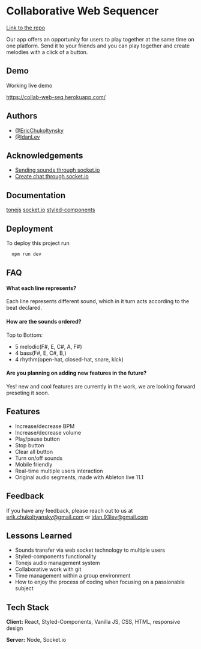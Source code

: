 # Collaborative Web Sequencer

[Link to the repo](https://github.com/EricChukoltyansky/Digital-Audio-WorkStation)

Our app offers an opportunity for users to play together at the same time on one platform.
Send it to your friends and you can play together and create melodies with a click of a button.

## Demo

Working live demo

https://collab-web-seq.herokuapp.com/

## Authors

- [@EricChukoltynsky](https://github.com/EricChukoltyansky)
- [@IdanLev](https://github.com/idan93l)

## Acknowledgements

- [Sending sounds through socket.io](https://www.youtube.com/watch?v=sQTFXa_tarw)
- [Create chat through socket.io](https://www.youtube.com/watch?v=NU-HfZY3ATQ)

## Documentation

[tonejs](https://tonejs.github.io/)
[socket.io](https://socket.io/)
[styled-components](https://styled-components.com/)

## Deployment

To deploy this project run

```bash
  npm run dev
```

## FAQ

#### What each line represents?

Each line represents different sound, which in it turn acts according to the beat declared.

#### How are the sounds ordered?

Top to Bottom:

- 5 melodic(F#, E, C#, A, F#)
- 4 bass(F#, E, C#, B,)
- 4 rhythm(open-hat, closed-hat, snare, kick)

#### Are you planning on adding new features in the future?

Yes! new and cool features are currently in the work, we are looking forward preseting it soon.

## Features

- Increase/decrease BPM
- Increase/decrease volume
- Play/pause button
- Stop button
- Clear all button
- Turn on/off sounds
- Mobile friendly
- Real-time multiple users interaction
- Original audio segments, made with Ableton live 11.1

## Feedback

If you have any feedback, please reach out to us at erik.chukoltyansky@gmail.com or idan.93lev@gmail.com

## Lessons Learned

- Sounds transfer via web socket technology to multiple users
- Styled-components functionality
- Tonejs audio management system
- Collaborative work with git
- Time management within a group environment
- How to enjoy the process of coding when focusing on a passionable subject

## Tech Stack

**Client:** React, Styled-Components, Vanilla JS, CSS, HTML, responsive design

**Server:** Node, Socket.io

